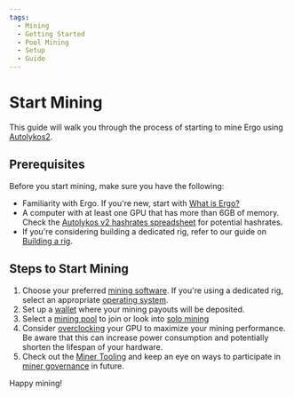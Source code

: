 ```yaml
---
tags:
  - Mining
  - Getting Started
  - Pool Mining
  - Setup
  - Guide
---
```


# Start Mining

This guide will walk you through the process of starting to mine Ergo using [Autolykos2](autolykos.md).

## Prerequisites

Before you start mining, make sure you have the following:

- Familiarity with Ergo. If you're new, start with [What is Ergo?](why.md)
- A computer with at least one GPU that has more than 6GB of memory. Check the [Autolykos v2 hashrates spreadsheet](https://docs.google.com/spreadsheets/d/1NsuoDB27EwCo_BlSjCP3GMLfTSJRPIWIBsL-wPTllUg) for potential hashrates.
- If you're considering building a dedicated rig, refer to our guide on [Building a rig](rig.md).

## Steps to Start Mining

1. Choose your preferred [mining software](software.md). If you're using a dedicated rig, select an appropriate [operating system](os.md).
2. Set up a [wallet](wallets.md) where your mining payouts will be deposited.
3. Select a [mining pool](pools.md) to join or look into [solo mining](solo.md)
4. Consider [overclocking](overclocking.md) your GPU to maximize your mining performance. Be aware that this can increase power consumption and potentially shorten the lifespan of your hardware.
5. Check out the [Miner Tooling](miner-tooling.md) and keep an eye on ways to participate in [miner governance](governance.md) in future.

Happy mining!
